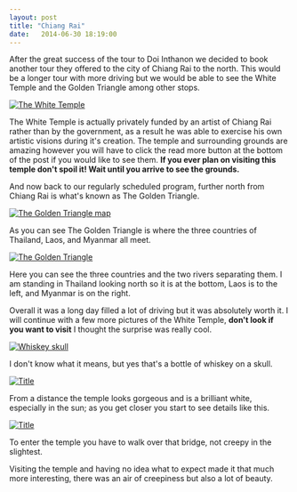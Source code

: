 ```yaml
---
layout: post
title: "Chiang Rai"
date:   2014-06-30 18:19:00
---
```


After the great success of the tour to Doi Inthanon we decided to book another tour they offered to the city of Chiang Rai to the north. This would be a longer tour with more driving but we would be able to see the White Temple and the Golden Triangle among other stops.

[![The White Temple](http://i.imgur.com/VLOqj6rl.jpg)](http://i.imgur.com/VLOqj6r.jpg)

The White Temple is actually privately funded by an artist of Chiang Rai rather than by the government, as a result he was able to exercise his own artistic visions during it's creation. The temple and surrounding grounds are amazing however you will have to click the read more button at the bottom of the post if you would like to see them. **If you ever plan on visiting this temple don't spoil it! Wait until you arrive to see the grounds.**

And now back to our regularly scheduled program, further north from Chiang Rai is what's known as The Golden Triangle.

[![The Golden Triangle map](http://i.imgur.com/Rue7PFJl.jpg)](http://i.imgur.com/Rue7PFJ.jpg)

As you can see The Golden Triangle is where the three countries of Thailand, Laos, and Myanmar all meet.

[![The Golden Triangle](http://i.imgur.com/or3AJ1sl.jpg)](http://i.imgur.com/or3AJ1s.jpg)

Here you can see the three countries and the two rivers separating them. I am standing in Thailand looking north so it is at the bottom, Laos is to the left, and Myanmar is on the right.

Overall it was a long day filled a lot of driving but it was absolutely worth it. I will continue with a few more pictures of the White Temple, **don't look if you want to visit** I thought the surprise was really cool.

<!--more-->

[![Whiskey skull](http://i.imgur.com/7pLZUH8l.jpg)](http://i.imgur.com/7pLZUH8.jpg)

I don't know what it means, but yes that's a bottle of whiskey on a skull.

[![Title](http://i.imgur.com/WDliXK7l.jpg)](http://i.imgur.com/WDliXK7.jpg)

From a distance the temple looks gorgeous and is a brilliant white, especially in the sun; as you get closer you start to see details like this.

[![Title](http://i.imgur.com/FR9mmlcl.jpg)](http://i.imgur.com/FR9mmlc.jpg)

To enter the temple you have to walk over that bridge, not creepy in the slightest.

Visiting the temple and having no idea what to expect made it that much more interesting, there was an air of creepiness but also a lot of beauty.
